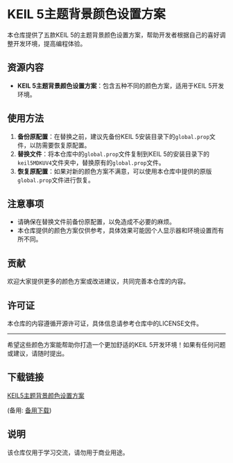 # KEIL 5主题背景颜色设置方案

本仓库提供了五款KEIL 5的主题背景颜色设置方案，帮助开发者根据自己的喜好调整开发环境，提高编程体验。

## 资源内容

- **KEIL 5主题背景颜色设置方案**：包含五种不同的颜色方案，适用于KEIL 5开发环境。

## 使用方法

1. **备份原配置**：在替换之前，建议先备份KEIL 5安装目录下的`global.prop`文件，以防需要恢复原配置。
2. **替换文件**：将本仓库中的`global.prop`文件复制到KEIL 5的安装目录下的`keil5MDKUV4`文件夹中，替换原有的`global.prop`文件。
3. **恢复原配置**：如果对新的颜色方案不满意，可以使用本仓库中提供的原版`global.prop`文件进行恢复。

## 注意事项

- 请确保在替换文件前备份原配置，以免造成不必要的麻烦。
- 本仓库提供的颜色方案仅供参考，具体效果可能因个人显示器和环境设置而有所不同。

## 贡献

欢迎大家提供更多的颜色方案或改进建议，共同完善本仓库的内容。

## 许可证

本仓库的内容遵循开源许可证，具体信息请参考仓库中的LICENSE文件。

---

希望这些颜色方案能帮助你打造一个更加舒适的KEIL 5开发环境！如果有任何问题或建议，请随时提出。

## 下载链接
[KEIL5主题背景颜色设置方案](https://pan.quark.cn/s/248081b990f0) 

(备用: [备用下载](https://pan.baidu.com/s/19a7qA21H8AeA1c3q_eZoNg?pwd=1234))

## 说明

该仓库仅用于学习交流，请勿用于商业用途。
